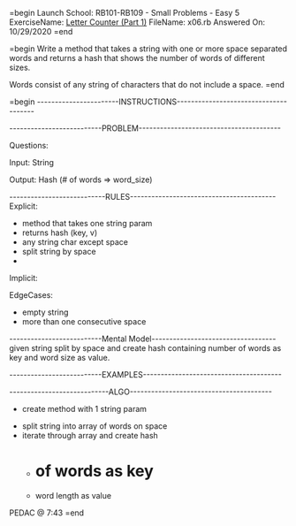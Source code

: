 =begin
Launch School: RB101-RB109 - Small Problems - Easy 5
ExerciseName: [Letter Counter (Part 1)](https://launchschool.com/exercises/e66bd409)
FileName: x06.rb
Answered On: 10/29/2020
=end

=begin
Write a method that takes a string with one or more space separated words and 
returns a hash that shows the number of words of different sizes.

Words consist of any string of characters that do not include a space.
=end

=begin
-----------------------INSTRUCTIONS--------------------------------------

--------------------------PROBLEM----------------------------------------

Questions:

Input: String

Output: Hash (# of words => word_size)

---------------------------RULES-----------------------------------------
Explicit: 
  - method that takes one string param
  - returns hash (key, v)
  - any string char except space
  - split string by space
  - 
Implicit: 

EdgeCases:
  - empty string
  - more than one consecutive space

--------------------------Mental Model-----------------------------------
given string split by space and create hash containing number of words as key
and word size as value.


--------------------------EXAMPLES---------------------------------------



----------------------------ALGO----------------------------------------
+ create method with 1 string param
- split string into array of words on space
- iterate through array and create hash
  - # of words  as key
  - word length as value

PEDAC @ 7:43
=end